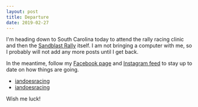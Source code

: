 ```yaml
---
layout: post
title: Departure
date: 2019-02-27
---
```


I'm heading down to South Carolina today to attend the rally racing clinic and then the [Sandblast Rally](https://www.sandblastrally.com/) itself. I am not bringing a computer with me, so I probably will not add any more posts until I get back.

In the meantime, follow my [Facebook page](https://fb.me/iandoesracing) and [Instagram feed](https://instagram.com/iandoesracing) to stay up to date on how things are going.

* [<i class="fab fa-facebook"></i> iandoesracing](https://fb.me/iandoesracing)
* [<i class="fab fa-instagram"></i> iandoesracing](https://instagram.com/iandoesracing)

Wish me luck!